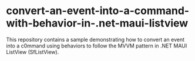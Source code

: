 # convert-an-event-into-a-command-with-behavior-in-.net-maui-listview
This repository contains a sample demonstrating how to convert an event into a c0mmand using behaviors to follow the MVVM pattern in .NET MAUI ListView (SfListView).
